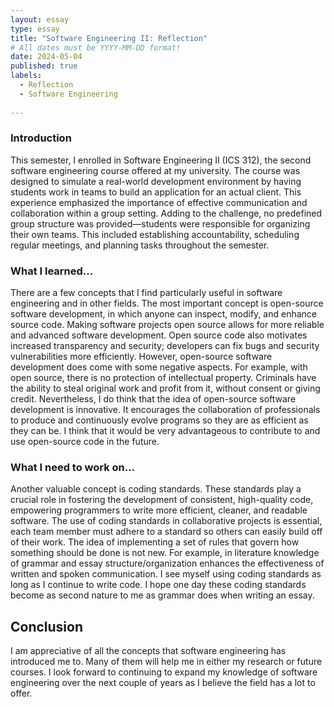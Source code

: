 ```yaml
---
layout: essay
type: essay
title: "Software Engineering II: Reflection"
# All dates must be YYYY-MM-DD format!
date: 2024-05-04
published: true
labels:
  - Reflection
  - Software Engineering
  
---
```

### Introduction
This semester, I enrolled in Software Engineering II (ICS 312), the second software engineering course offered at my university. The course was designed to simulate a real-world development environment by having students work in teams to build an application for an actual client. This experience emphasized the importance of effective communication and collaboration within a group setting. Adding to the challenge, no predefined group structure was provided—students were responsible for organizing their own teams. This included establishing accountability, scheduling regular meetings, and planning tasks throughout the semester.

### What I learned...

There are a few concepts that I find particularly useful in software engineering and in other fields. The most important concept is open-source software development, in which anyone can inspect, modify, and enhance source code. Making software projects open source allows for more reliable and advanced software development. Open source code also motivates increased transparency and security; developers can fix bugs and security vulnerabilities more efficiently. However, open-source software development does come with some negative aspects. For example, with open source, there is no protection of intellectual property. Criminals have the ability to steal original work and profit from it, without consent or giving credit. Nevertheless, I do think that the idea of open-source software development is innovative. It encourages the collaboration of professionals to produce and continuously evolve programs so they are as efficient as they can be. I think that it would be very advantageous to contribute to and use open-source code in the future.

### What I need to work on...

Another valuable concept is coding standards. These standards play a crucial role in fostering the development of consistent, high-quality code, empowering programmers to write more efficient, cleaner, and readable software. The use of coding standards in collaborative projects is essential, each team member must adhere to a standard so others can easily build off of their work. The idea of implementing a set of rules that govern how something should be done is not new. For example, in literature knowledge of grammar and essay structure/organization enhances the effectiveness of written and spoken communication. I see myself using coding standards as long as I continue to write code. I hope one day these coding standards become as second nature to me as grammar does when writing an essay.



## Conclusion
I am appreciative of all the concepts that software engineering has introduced me to. Many of them will help me in either my research or future courses. I look forward to continuing to expand my knowledge of software engineering over the next couple of years as I believe the field has a lot to offer. 
